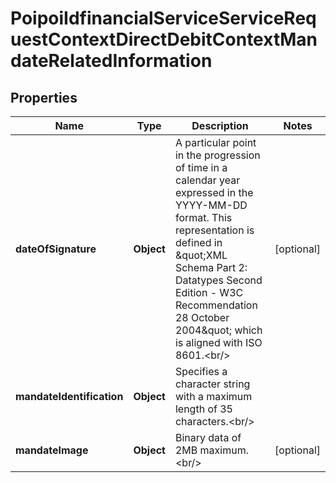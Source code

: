 # PoipoiIdfinancialServiceServiceRequestContextDirectDebitContextMandateRelatedInformation

## Properties
Name | Type | Description | Notes
------------ | ------------- | ------------- | -------------
**dateOfSignature** | **Object** | A particular point in the progression of time in a calendar year expressed in the YYYY-MM-DD format. This representation is defined in \&quot;XML Schema Part 2: Datatypes Second Edition - W3C Recommendation 28 October 2004\&quot; which is aligned with ISO 8601.&lt;br/&gt; |  [optional]
**mandateIdentification** | **Object** | Specifies a character string with a maximum length of 35 characters.&lt;br/&gt; | 
**mandateImage** | **Object** | Binary data of 2MB maximum.&lt;br/&gt; |  [optional]
